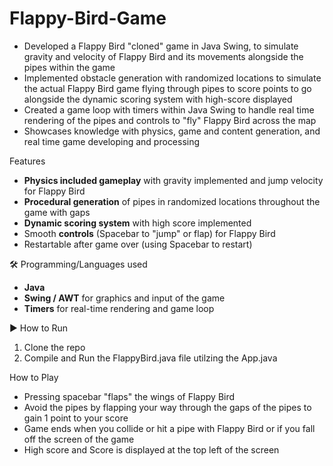# Flappy-Bird-Game

- Developed a Flappy Bird "cloned" game in Java Swing, to simulate gravity and velocity of Flappy Bird and its movements alongside the pipes within the game
- Implemented obstacle generation with randomized locations to simulate the actual Flappy Bird game flying through pipes to score points to go alongside the dynamic scoring system with high-score displayed
- Created a game loop with timers within Java Swing to handle real time rendering of the pipes and controls to "fly" Flappy Bird across the map
- Showcases knowledge with physics, game and content generation, and real time game developing and processing

Features
- **Physics included gameplay** with gravity implemented and jump velocity for Flappy Bird
- **Procedural generation** of pipes in randomized locations throughout the game with gaps
- **Dynamic scoring system** with high score implemented
- Smooth **controls** (Spacebar to "jump" or flap) for Flappy Bird
- Restartable after game over (using Spacebar to restart)

🛠️ Programming/Languages used
- **Java**
- **Swing / AWT** for graphics and input of the game
- **Timers** for real-time rendering and game loop

▶️ How to Run
1. Clone the repo
2. Compile and Run the FlappyBird.java file utilzing the App.java

How to Play
- Pressing spacebar "flaps" the wings of Flappy Bird
- Avoid the pipes by flapping your way through the gaps of the pipes to gain 1 point to your score
- Game ends when you collide or hit a pipe with Flappy Bird or if you fall off the screen of the game
- High score and Score is displayed at the top left of the screen
